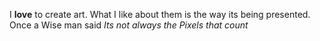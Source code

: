 I **love** to create art. What I like about them is the way its being presented. Once a Wise man said _Its not always the Pixels that count_
